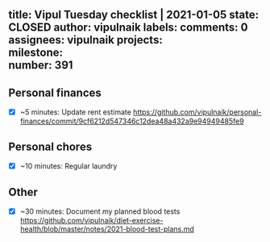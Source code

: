 title:	Vipul Tuesday checklist | 2021-01-05
state:	CLOSED
author:	vipulnaik
labels:	
comments:	0
assignees:	vipulnaik
projects:	
milestone:	
number:	391
--
## Personal finances

- [x] ~5 minutes: Update rent estimate https://github.com/vipulnaik/personal-finances/commit/9cf6212d547346c12dea48a432a9e94949485fe9

## Personal chores

- [x] ~10 minutes: Regular laundry

## Other

- [x] ~30 minutes: Document my planned blood tests https://github.com/vipulnaik/diet-exercise-health/blob/master/notes/2021-blood-test-plans.md
